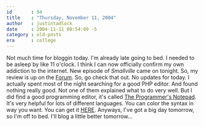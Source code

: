 ```yaml
---
id       : 94
title    : "Thursday, November 11, 2004"
author   : justintadlock
date     : 2004-11-11 00:54:00 -5
category : old-posts
era      : college
---
```


Not much time for bloggin today. I'm already late going to bed. I needed to be asleep by like 11 o'clock. I think I can now officially confirm my own addiction to the internet. New episode of <i> Smallville</i> came on tonight. So, my review is up on the <a href="http://forum.dark-autumn.com" title="Dark Autumn Forum" rel="external"> Forum</a>. So, go check that out. No updates for today. I actually spent most of the night searching for a good PHP editor. And found nothing really good. Not one of them explained what to do very well. But I did find a good programming editor, it's called <a href="http://www.pnotepad.org" title="The Programmer's Notepad Website" rel="external"> The Programmer's Notepad</a>. It's very helpful for lots of different languages. You can color the syntax in way you want. You can get it <a href="http://www.pnotepad.org" title="The Programmer's Notepad Website" rel="external"> HERE</a>. Anyways, I've got a big day tomorrow, so I'm off to bed. I'll blog a little better tomorrow...
